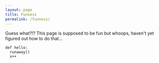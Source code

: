 ```yaml
---
layout: page
title: Funness
permalink: /funness/
---
```


Guess what?!? This page is supposed to be fun but whoops, haven't yet figured out how to do that...

```
def hello:
  runaway()
  x++

```